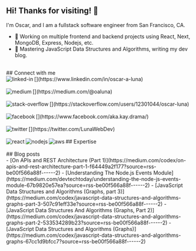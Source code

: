 ## Hi! Thanks for visiting! 👋
I'm Oscar, and I am a fullstack software engineer from San Francisco, CA.

- 🔭 Working on multiple frontend and backend projects using React, Next, MongoDB, Express, Nodejs, etc.
- 🌱 Mastering JavaScript Data Structures and Algorithms, writing my dev blog.
<br>
## Connect with me
<br>
[<img align="left" alt="linked-in" src="https://img.shields.io/badge/linkedin-%230077B5.svg?&style=for-the-badge&logo=linkedin&logoColor=white" />](https://www.linkedin.com/in/oscar-a-luna)
<br>
<br>
[<img align="left" alt="medium" src="https://img.shields.io/badge/medium-%2312100E.svg?&style=for-the-badge&logo=medium&logoColor=white" />](https://medium.com/@oaluna)
<br>
<br>
[<img align="left" alt="stack-overflow" src="https://img.shields.io/badge/stack%20overflow-FE7A16?logo=stack-overflow&logoColor=white&style=for-the-badge" />](https://stackoverflow.com/users/12301044/oscar-luna)
<br>
<br>
[<img align="left" alt="facebook" src="https://img.shields.io/badge/facebook-%231877F2.svg?&style=for-the-badge&logo=facebook&logoColor=white" />](https://www.facebook.com/aka.kay.drama/)
<br>
<br>
[<img align="left" alt="twitter" src="https://img.shields.io/badge/twitter-%231DA1F2.svg?&style=for-the-badge&logo=twitter&logoColor=white" />](https://twitter.com/LunaWebDev)
<br>
<br>
## Expertise
<img align="left" alt="react" src="https://img.shields.io/badge/react%20-%2320232a.svg?&style=for-the-badge&logo=react&logoColor=%2361DAFB" />
<img align="left" alt="nodejs" src="https://img.shields.io/badge/node.js%20-%2343853D.svg?&style=for-the-badge&logo=node.js&logoColor=white" />
<img align="left" alt="aws" src="https://img.shields.io/badge/Amazon%20AWS-%23232F3E?logo=amazon-aws&logoColor=white&style=for-the-badge" />
<br>
<br>
## Blog posts
<br />
<!-- MEDIUM:START -->
- [On APIs and REST Architecture (Part 1)](https://medium.com/codex/on-apis-and-rest-architecture-part-1-f64449a2f177?source=rss-be00f566a88f------2)
- [Understanding The Node.js Events Module](https://medium.com/devtechtoday/understanding-the-node-js-events-module-67b9820e57ea?source=rss-be00f566a88f------2)
- [JavaScript Data Structures and Algorithms (Graphs, part 3)](https://medium.com/codex/javascript-data-structures-and-algorithms-graphs-part-3-507c91eff33e?source=rss-be00f566a88f------2)
- [JavaScript Data Structures And Algorithms (Graphs, Part 2)](https://medium.com/codex/javascript-data-structures-and-algorithms-graphs-part-2-533534289b23?source=rss-be00f566a88f------2)
- [JavaScript Data Structures and Algorithms (Graphs)](https://medium.com/codex/javascript-data-structures-and-algorithms-graphs-67cc1d9bfcc7?source=rss-be00f566a88f------2)
<!-- MEDIUM:END -->
